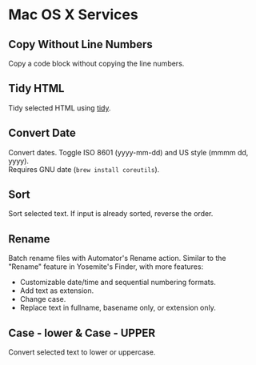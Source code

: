 # Mac OS X Services

## Copy Without Line Numbers

Copy a code block without copying the line numbers.

## Tidy HTML

Tidy selected HTML using [tidy](http://tidy.sourceforge.net/docs/tidy_man.html).

## Convert Date

Convert dates. Toggle ISO 8601 (yyyy-mm-dd) and US style (mmmm dd, yyyy).  
Requires GNU date (`brew install coreutils`).

## Sort

Sort selected text. If input is already sorted, reverse the order.

## Rename

Batch rename files with Automator's Rename action. Similar to the "Rename" feature in Yosemite's Finder, with more features:

- Customizable date/time and sequential numbering formats.
- Add text as extension.
- Change case.
- Replace text in fullname, basename only, or extension only.

## Case - lower & Case - UPPER

Convert selected text to lower or uppercase.

